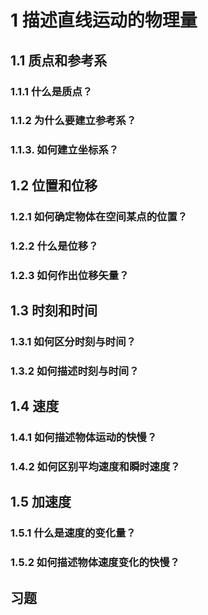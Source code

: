 # 1 描述直线运动的物理量

## 1.1 质点和参考系

### 1.1.1 什么是质点？

### 1.1.2 为什么要建立参考系？

### 1.1.3. 如何建立坐标系？

## 1.2 位置和位移

### 1.2.1 如何确定物体在空间某点的位置？

### 1.2.2 什么是位移？

### 1.2.3 如何作出位移矢量？

## 1.3 时刻和时间

### 1.3.1 如何区分时刻与时间？

### 1.3.2 如何描述时刻与时间？

## 1.4 速度

### 1.4.1 如何描述物体运动的快慢？

### 1.4.2 如何区别平均速度和瞬时速度？

## 1.5 加速度

### 1.5.1 什么是速度的变化量？

### 1.5.2 如何描述物体速度变化的快慢？

## 习题
